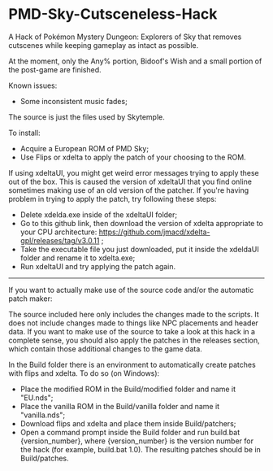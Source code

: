 # PMD-Sky-Cutsceneless-Hack

A Hack of Pokémon Mystery Dungeon: Explorers of Sky that removes cutscenes while keeping gameplay as intact as possible.

At the moment, only the Any% portion, Bidoof's Wish and a small portion of the post-game are finished.

Known issues:

- Some inconsistent music fades;

The source is just the files used by Skytemple.

To install:

- Acquire a European ROM of PMD Sky;
- Use Flips or xdelta to apply the patch of your choosing to the ROM.

If using xdeltaUI, you might get weird error messages trying to apply these out of the box. This is caused the version of xdeltaUI that you find online sometimes making use of an old version of the patcher. If you're having problem in trying to apply the patch, try following these steps:

- Delete xdelda.exe inside of the xdeltaUI folder;
- Go to this github link, then download the version of xdelta appropriate to your CPU architecture: https://github.com/jmacd/xdelta-gpl/releases/tag/v3.0.11 ;
- Take the executable file you just downloaded, put it inside the xdeldaUI folder and rename it to xdelta.exe;
- Run xdeltaUI and try applying the patch again.

--------

If you want to actually make use of the source code and/or the automatic patch maker:

The source included here only includes the changes made to the scripts. It does not include changes made to things like NPC placements and header data.
If you want to make use of the source to take a look at this hack in a complete sense, you should also apply the patches in the releases section, which contain those additional changes to the game data.

In the Build folder there is an environment to automatically create patches with flips and xdelta. To do so (on Windows):
- Place the modified ROM in the Build/modified folder and name it "EU.nds";
- Place the vanilla ROM in the Build/vanilla folder and name it "vanilla.nds";
- Download flips and xdelta and place them inside Build/patchers;
- Open a command prompt inside the Build folder and run build.bat {version_number}, where {version_number} is the version number for the hack (for example, build.bat 1.0). The resulting patches should be in Build/patches.
